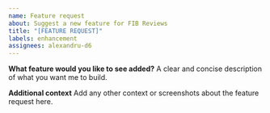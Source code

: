 ```yaml
---
name: Feature request
about: Suggest a new feature for FIB Reviews
title: "[FEATURE REQUEST]"
labels: enhancement
assignees: alexandru-d6
---
```


**What feature would you like to see added?**
A clear and concise description of what you want me to build.

**Additional context**
Add any other context or screenshots about the feature request here.
